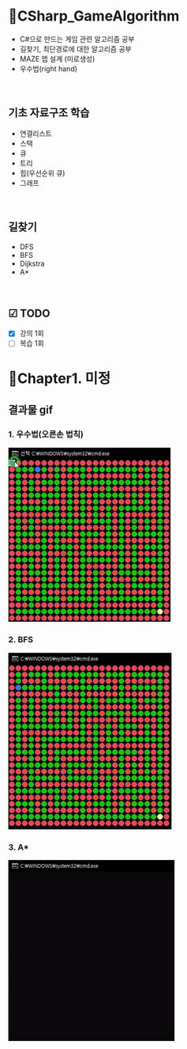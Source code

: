 # 🚀CSharp_GameAlgorithm
- C#으로 만드는 게임 관련 알고리즘 공부
- 길찾기, 최단경로에 대한 알고리즘 공부
- MAZE 맵 설계 (미로생성)
- 우수법(right hand)

　
## 기초 자료구조 학습
- 연결리스트
- 스택
- 큐
- 트리
- 힙(우선순위 큐)
- 그래프

　
## 길찾기
- DFS
- BFS
- Dijkstra
- A*

　
## ☑ TODO
- [x] 강의 1회
- [ ] 복습 1회

# 🎨Chapter1. 미정
## 결과물 gif
### 1. 우수법(오른손 법칙)
![](Screenshots/right.gif)

### 2. BFS
![](Screenshots/BFS.gif)

### 3. A*
![](Screenshots/Astar.gif)

